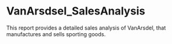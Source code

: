 # VanArsdsel_SalesAnalysis
This report provides a detailed sales analysis of VanArsdel, that manufactures and sells sporting goods.

